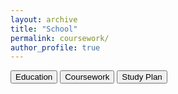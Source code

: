 ```yaml
---
layout: archive
title: "School"
permalink: coursework/
author_profile: true
---
```




<script src="https://cdn.jsdelivr.net/npm/marked/marked.min.js">
function showContent(file) {
    fetch(file)
        .then(response => response.text())
        .then(text => {
                document.getElementById('content').innerHTML = marked.parse(text);
                })
    .catch(error => console.error('Error fetching the markdown file:', error));
}
document.addEventListener("DOMContentLoaded", function() {
        showContent('../docs/nus.md'); // Load default content
        });
</script>
<button onclick="showContent('../docs/nus.md')">Education</button>
<button onclick="showContent('../docs/coursework.md')">Coursework</button>
<button onclick="showContent('../docs/studyplan.md')">Study Plan</button>

<div id="content"></div>

